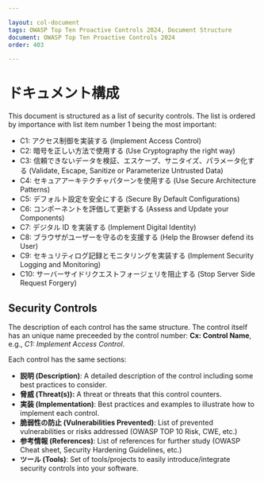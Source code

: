 ```yaml
---

layout: col-document
tags: OWASP Top Ten Proactive Controls 2024, Document Structure
document: OWASP Top Ten Proactive Controls 2024
order: 403

---
```


# ドキュメント構成

This document is structured as a list of security controls. The list is ordered by importance with list item number 1 being the most important:

* C1: アクセス制御を実装する (Implement Access Control)
* C2: 暗号を正しい方法で使用する (Use Cryptography the right way)
* C3: 信頼できないデータを検証、エスケープ、サニタイズ、パラメータ化する (Validate, Escape, Sanitize or Parameterize Untrusted Data)
* C4: セキュアアーキテクチャパターンを使用する (Use Secure Architecture Patterns)
* C5: デフォルト設定を安全にする (Secure By Default Configurations)
* C6: コンポーネントを評価して更新する (Assess and Update your Components)
* C7: デジタル ID を実装する (Implement Digital Identity)
* C8: ブラウザがユーザーを守るのを支援する (Help the Browser defend its User)
* C9: セキュリティログ記録とモニタリングを実装する (Implement Security Logging and Monitoring)
* C10: サーバーサイドリクエストフォージェリを阻止する (Stop Server Side Request Forgery)

## Security Controls

The description of each control has the same structure. The control itself has an unique name preceeded by the control number: **Cx: Control Name**, e.g., *C1: Implement Access Control*.

Each control has the same sections:

- **説明 (Description)**: A detailed description of the control including some best practices to consider.
- **脅威 (Threat(s)):** A threat or threats that this control counters.
- **実装 (Implementation)**: Best practices and examples to illustrate how to implement each control.
- **脆弱性の防止 (Vulnerabilities Prevented)**: List of prevented vulnerabilities or risks addressed (OWASP TOP 10 Risk, CWE, etc.)
- **参考情報 (References)**: List of references for further study (OWASP Cheat sheet, Security Hardening Guidelines, etc.)
- **ツール (Tools)**: Set of tools/projects to easily introduce/integrate security controls into your software.
